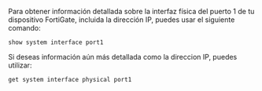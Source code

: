 Para obtener información detallada sobre la interfaz física del puerto 1 de tu dispositivo FortiGate, incluida la dirección IP, puedes usar el siguiente comando:

```
show system interface port1
```

Si deseas información aún más detallada como la direccion IP, puedes utilizar:

```
get system interface physical port1
```

